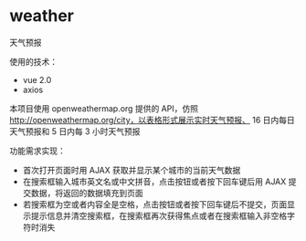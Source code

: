 # weather

天气预报

使用的技术：
- vue 2.0
- axios

本项目使用 openweathermap.org 提供的 API，仿照 http://openweathermap.org/city，以表格形式展示实时天气预报、 16 日内每日天气预报和 5 日内每 3 小时天气预报

功能需求实现：

- 首次打开页面时用 AJAX 获取并显示某个城市的当前天气数据
- 在搜索框输入城市英文名或中文拼音，点击按钮或者按下回车键后用 AJAX 提交数据，将返回的数据填充到页面
- 若搜索框为空或者内容全是空格，点击按钮或者按下回车键后不提交，页面显示提示信息并清空搜索框，在搜索框再次获得焦点或者在搜索框输入非空格字符时消失
